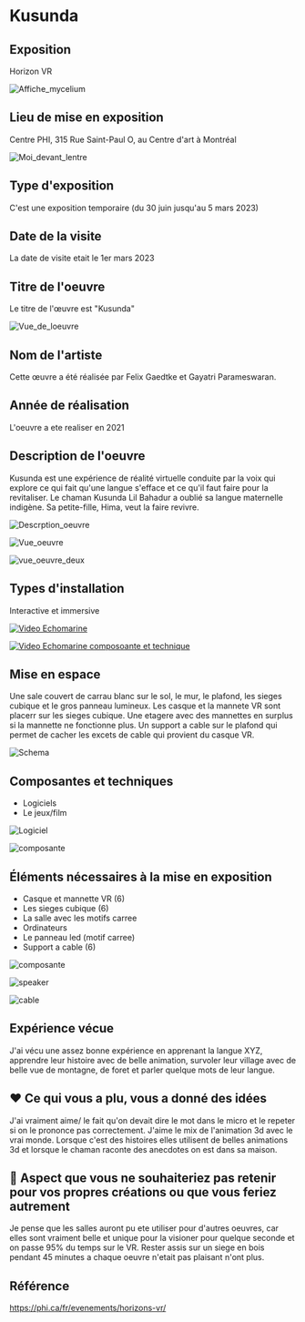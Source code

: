# Kusunda

## Exposition

Horizon VR

![Affiche_mycelium](media/Mycelium_affiche.jpg)

## Lieu de mise en exposition

Centre PHI, 315 Rue Saint-Paul O, au Centre d'art à Montréal

![Moi_devant_lentre](media/Echomarine_devant_lentrée.jpg)

## Type d'exposition

C'est une exposition temporaire (du 30 juin jusqu'au 5 mars 2023)

## Date de la visite

La date de visite etait le 1er mars 2023

## Titre de l'oeuvre

Le titre de l'œuvre est "Kusunda"

![Vue_de_loeuvre](media/Echomarine_vue_entrée_et_lumiere_rgb.jpg)

## Nom de l'artiste

Cette œuvre a été réalisée par Felix Gaedtke et Gayatri Parameswaran.

## Année de réalisation

L'oeuvre a ete realiser en 2021

## Description de l'oeuvre

Kusunda est une expérience de réalité virtuelle conduite par la voix qui explore ce qui fait qu'une langue s'efface et ce qu'il faut faire pour la revitaliser. Le chaman Kusunda Lil Bahadur a oublié sa langue maternelle indigène. Sa petite-fille, Hima, veut la faire revivre.

![Descrption_oeuvre](media/Echomarine_affiche_degors.jpg)

![Vue_oeuvre](media/Echomarine_vue_derriere_tablette_trepied.jpg)

![vue_oeuvre_deux](media/Echomarine_vue_droite_tablette_trepied.jpg)

## Types d'installation

Interactive et immersive


[![Video Echomarine](https://www.youtube.com/shorts/WCgniecBKQY)](https://www.youtube.com/shorts/WCgniecBKQY)

[![Video Echomarine composoante et technique](https://youtube.com/shorts/SXMx00EYUBM)](https://youtube.com/shorts/SXMx00EYUBM)

## Mise en espace

Une sale couvert de carrau blanc sur le sol, le mur, le plafond, les sieges cubique et le gros panneau lumineux. Les casque et la mannete VR sont placerr sur les sieges cubique. Une etagere avec des mannettes en surplus si la mannette ne fonctionne plus. Un support a cable sur le plafond qui permet de cacher les excets de cable qui provient du casque VR.

![Schema](media/SchemaEchomarine.png)

## Composantes et techniques

- Logiciels
- Le jeux/film

![Logiciel](media/Echomarine_logiciel.PNG)

![composante](media/Echomarine_les_trois_projecteurs.jpg)

## Éléments nécessaires à la mise en exposition

- Casque et mannette VR (6)
- Les sieges cubique (6)
- La salle avec les motifs carree
- Ordinateurs
- Le panneau led (motif carree)
- Support a cable (6)

![composante](media/Echomarine_les_trois_projecteurs.jpg)

![speaker](media/Echomarine_haut-parleur.jpg)

![cable](media/Echomarine_prise_cable.jpg)

## Expérience vécue

J'ai vécu une assez bonne expérience en apprenant la langue XYZ, apprendre leur histoire avec de belle animation, survoler leur village avec de belle vue de montagne, de foret et parler quelque mots de leur langue. 

## ❤️ Ce qui vous a plu, vous a donné des idées

J'ai vraiment aime/ le fait qu'on devait dire le mot dans le micro et le repeter si on le prononce pas correctement. J'aime le mix de l'animation 3d avec le vrai monde. Lorsque c'est des histoires elles utilisent de belles animations 3d et lorsque le chaman raconte des anecdotes on est dans sa maison.

## 🤔 Aspect que vous ne souhaiteriez pas retenir pour vos propres créations ou que vous feriez autrement

Je pense que les salles auront pu ete utiliser pour d'autres oeuvres, car elles sont vraiment belle et unique pour la visioner pour quelque seconde et on passe 95% du temps sur le VR. Rester assis sur un siege en bois pendant 45 minutes a chaque oeuvre n'etait pas plaisant n'ont plus.

## Référence

https://phi.ca/fr/evenements/horizons-vr/

